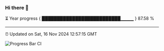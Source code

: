 ### Hi there 👋

⏳ Year progress { ██████████████████████████▁▁▁▁ } 87.58 %

---

⏰ Updated on Sat, 16 Nov 2024 12:57:15 GMT

![Progress Bar CI](https://github.com/IshwaranRudhara/GIT-ACTION/workflows/Progress%20Bar%20CI/badge.svg)
